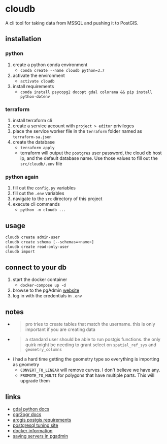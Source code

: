 # cloudb

A cli tool for taking data from MSSQL and pushing it to PostGIS.

## installation

### python

1. create a python conda environment
   - `conda create --name cloudb python=3.7`
1. activate the environment
   - `activate cloudb`
1. install requirements
   - `conda install psycopg2 docopt gdal colorama && pip install python-dotenv`

### terraform

1. install terraform cli
1. create a service account with `project > editor` privileges
1. place the service worker file in the `terraform` folder named as `terraform-sa.json`
1. create the database
   - `terraform apply`
   - terraform will output the `postgres` user password, the cloud db host ip, and the default database name. Use those values to fill out the `src/cloudb/.env` file

### python again

1. fill out the `config.py` variables
1. fill out the `.env` variables
1. navigate to the `src` directory of this project
1. execute cli commands
   - `python -m cloudb ...`

## usage

```sh
cloudb create admin-user
cloudb create schema [--schemas=<name>]
cloudb create read-only-user
cloudb import
```

## connect to your db

1. start the docker container
   - `docker-compose up -d`
1. browse to the pgAdmin [website](https://localhost:8080)
1. log in with the credentials in `.env`

## notes

- > pro tries to create tables that match the username. this is only important if you are creating data
- > a standard user should be able to run postgis functions. the only quirk might be needing to grant select on `spatial_ref_sys` and `geometry_columns`
- i had a hard time getting the geometry type so everything is importing as geometry
  - `CONVERT_TO_LINEAR` will remove curves. I don't believe we have any.
  - `PROMOTE_TO_MULTI` for polygons that have multiple parts. This will upgrade them

## links

- [gdal python docs](https://gdal.org/python/)
- [ogr2ogr docs](https://gdal.org/programs/ogr2ogr.html)
- [arcgis postgis requirements](https://pro.arcgis.com/en/pro-app/help/data/geodatabases/manage-postgresql/database-requirements-postgresql.htm)
- [postgresql tuning site](https://pgtune.leopard.in.ua/#/)
- [docker information](https://www.pgadmin.org/docs/pgadmin4/latest/container_deployment.html)
- [saving servers in pgadmin](https://www.pgadmin.org/docs/pgadmin4/development/import_export_servers.html#exporting-server)
